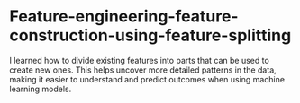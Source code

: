 # Feature-engineering-feature-construction-using-feature-splitting
I learned how to divide existing features into parts that can be used to create new ones. This helps uncover more detailed patterns in the data, making it easier to understand and predict outcomes when using machine learning models.
